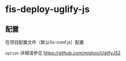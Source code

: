 # fis-deploy-uglify-js

## 配置

在项目配置文件（默认fis-conf.js）配置



`option` 详细请参见 https://github.com/mishoo/UglifyJS2
